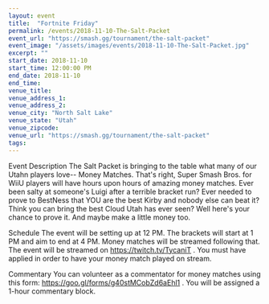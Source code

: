 ```yaml
---
layout: event
title:  "Fortnite Friday"
permalink: /events/2018-11-10-The-Salt-Packet
event_url: "https://smash.gg/tournament/the-salt-packet"
event_image: "/assets/images/events/2018-11-10-The-Salt-Packet.jpg"
excerpt: ""
start_date: 2018-11-10
start_time: 12:00:00 PM
end_date: 2018-11-10
end_time: 
venue_title:
venue_address_1:
venue_address_2:
venue_city: "North Salt Lake"
venue_state: "Utah"
venue_zipcode:
venue_url: "https://smash.gg/tournament/the-salt-packet"
tags: 
---
```


Event Description
The Salt Packet is bringing to the table what many of our Utahn players love-- Money Matches. That's right, Super Smash Bros. for WiiU players will have hours upon hours of amazing money matches. Ever been salty at someone's Luigi after a terrible bracket run? Ever needed to prove to BestNess that YOU are the best Kirby and nobody else can beat it? Think you can bring the best Cloud Utah has ever seen? Well here's your chance to prove it. And maybe make a little money too.

Schedule
The event will be setting up at 12 PM. The brackets will start at 1 PM and aim to end at 4 PM. Money matches will be streamed following that. The event will be streamed on https://twitch.tv/TycaniT . You must have applied in order to have your money match played on stream.

Commentary
You can volunteer as a commentator for money matches using this form: https://goo.gl/forms/g40stMCobZd6aEhl1 . You will be assigned a 1-hour commentary block.